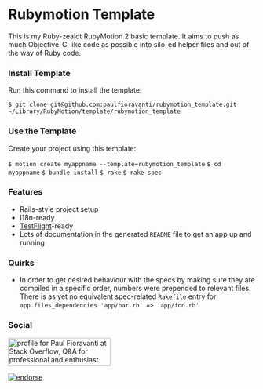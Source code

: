 # Rubymotion Template

This is my Ruby-zealot RubyMotion 2 basic template.  It aims to push as much Objective-C-like code as possible into silo-ed helper files and out of the way of Ruby code.

### Install Template

Run this command to install the template:

  `$ git clone git@github.com:paulfioravanti/rubymotion_template.git ~/Library/RubyMotion/template/rubymotion_template`

### Use the Template

Create your project using this template:

  `$ motion create myappname --template=rubymotion_template`
  `$ cd myappname`
  `$ bundle install`
  `$ rake`
  `$ rake spec`

### Features

- Rails-style project setup
- I18n-ready
- [TestFlight](https://testflightapp.com/)-ready
- Lots of documentation in the generated `README` file to get an app up and running

### Quirks

- In order to get desired behaviour with the specs by making sure they are compiled in a specific order, numbers were prepended to relevant files.  There is as yet no equivalent spec-related `Rakefile` entry for `app.files_dependencies 'app/bar.rb' => 'app/foo.rb'`

### Social

<a href="http://stackoverflow.com/users/567863/paul-fioravanti">
  <img src="http://stackoverflow.com/users/flair/567863.png" width="208" height="58" alt="profile for Paul Fioravanti at Stack Overflow, Q&amp;A for professional and enthusiast programmers" title="profile for Paul Fioravanti at Stack Overflow, Q&amp;A for professional and enthusiast programmers">
</a>

[![endorse](http://api.coderwall.com/pfioravanti/endorsecount.png)](http://coderwall.com/pfioravanti)